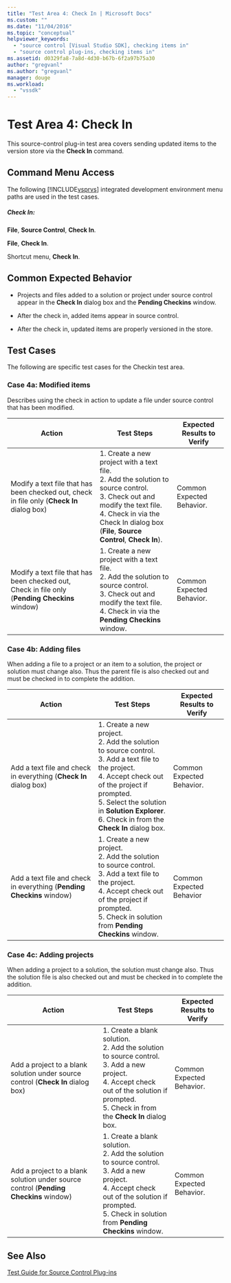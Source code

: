 ```yaml
---
title: "Test Area 4: Check In | Microsoft Docs"
ms.custom: ""
ms.date: "11/04/2016"
ms.topic: "conceptual"
helpviewer_keywords: 
  - "source control [Visual Studio SDK], checking items in"
  - "source control plug-ins, checking items in"
ms.assetid: d0329fa8-7a8d-4d30-b67b-6f2a97b75a30
author: "gregvanl"
ms.author: "gregvanl"
manager: douge
ms.workload: 
  - "vssdk"
---
```

# Test Area 4: Check In
This source-control plug-in test area covers sending updated items to the version store via the **Check In** command.  
  
## Command Menu Access  
 The following [!INCLUDE[vsprvs](../../code-quality/includes/vsprvs_md.md)] integrated development environment menu paths are used in the test cases.  
  
##### Check In:  
 **File**, **Source Control**, **Check In**.  
  
 **File**, **Check In**.  
  
 Shortcut menu, **Check In**.  
  
## Common Expected Behavior  
  
-   Projects and files added to a solution or project under source control appear in the **Check In** dialog box and the **Pending Checkins** window.  
  
-   After the check in, added items appear in source control.  
  
-   After the check in, updated items are properly versioned in the store.  
  
## Test Cases  
 The following are specific test cases for the Checkin test area.  
  
### Case 4a: Modified items  
 Describes using the check in action to update a file under source control that has been modified.  
  
|Action|Test Steps|Expected Results to Verify|  
|------------|----------------|--------------------------------|  
|Modify a text file that has been checked out, check in file only (**Check In** dialog box)|1.  Create a new project with a text file.<br />2.  Add the solution to source control.<br />3.  Check out and modify the text file.<br />4.  Check in via the Check In dialog box (**File**, **Source Control**, **Check In**).|Common Expected Behavior.|  
|Modify a text file that has been checked out, Check in file only (**Pending Checkins** window)|1.  Create a new project with a text file.<br />2.  Add the solution to source control.<br />3.  Check out and modify the text file.<br />4.  Check in via the **Pending Checkins** window.|Common Expected Behavior.|  
  
### Case 4b: Adding files  
 When adding a file to a project or an item to a solution, the project or solution must change also. Thus the parent file is also checked out and must be checked in to complete the addition.  
  
|Action|Test Steps|Expected Results to Verify|  
|------------|----------------|--------------------------------|  
|Add a text file and check in everything (**Check In** dialog box)|1.  Create a new project.<br />2.  Add the solution to source control.<br />3.  Add a text file to the project.<br />4.  Accept check out of the project if prompted.<br />5.  Select the solution in **Solution Explorer**.<br />6.  Check in from the **Check In** dialog box.|Common Expected Behavior.|  
|Add a text file and check in everything (**Pending Checkins** window)|1.  Create a new project.<br />2.  Add the solution to source control.<br />3.  Add a text file to the project.<br />4.  Accept check out of the project if prompted.<br />5.  Check in solution from **Pending Checkins** window.|Common Expected Behavior|  
  
### Case 4c: Adding projects  
 When adding a project to a solution, the solution must change also. Thus the solution file is also checked out and must be checked in to complete the addition.  
  
|Action|Test Steps|Expected Results to Verify|  
|------------|----------------|--------------------------------|  
|Add a project to a blank solution under source control (**Check In** dialog box)|1.  Create a blank solution.<br />2.  Add the solution to source control.<br />3.  Add a new project.<br />4.  Accept check out of the solution if prompted.<br />5.  Check in from the **Check In** dialog box.|Common Expected Behavior.|  
|Add a project to a blank solution under source control (**Pending Checkins** window)|1.  Create a blank solution.<br />2.  Add the solution to source control.<br />3.  Add a new project.<br />4.  Accept check out of the solution if prompted.<br />5.  Check in solution from **Pending Checkins** window.|Common Expected Behavior.|  
  
## See Also  
 [Test Guide for Source Control Plug-ins](../../extensibility/internals/test-guide-for-source-control-plug-ins.md)